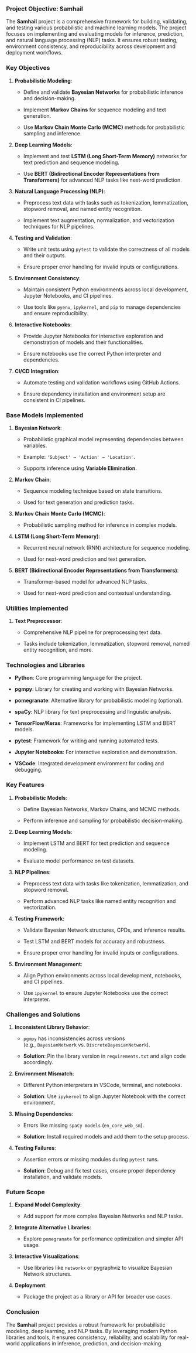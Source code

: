 ### **Project Objective: Samhail**

The **Samhail** project is a comprehensive framework for building, validating, and testing various probabilistic and machine learning models. The project focuses on implementing and evaluating models for inference, prediction, and natural language processing (NLP) tasks. It ensures robust testing, environment consistency, and reproducibility across development and deployment workflows.

### **Key Objectives**

1.  **Probabilistic Modeling**:
    
    *   Define and validate **Bayesian Networks** for probabilistic inference and decision-making.
        
    *   Implement **Markov Chains** for sequence modeling and text generation.
        
    *   Use **Markov Chain Monte Carlo (MCMC)** methods for probabilistic sampling and inference.
        
2.  **Deep Learning Models**:
    
    *   Implement and test **LSTM (Long Short-Term Memory)** networks for text prediction and sequence modeling.
        
    *   Use **BERT (Bidirectional Encoder Representations from Transformers)** for advanced NLP tasks like next-word prediction.
        
3.  **Natural Language Processing (NLP)**:
    
    *   Preprocess text data with tasks such as tokenization, lemmatization, stopword removal, and named entity recognition.
        
    *   Implement text augmentation, normalization, and vectorization techniques for NLP pipelines.
        
4.  **Testing and Validation**:
    
    *   Write unit tests using `pytest` to validate the correctness of all models and their outputs.
        
    *   Ensure proper error handling for invalid inputs or configurations.
        
5.  **Environment Consistency**:
    
    *   Maintain consistent Python environments across local development, Jupyter Notebooks, and CI pipelines.
        
    *   Use tools like `pyenv`, `ipykernel`, and `pip` to manage dependencies and ensure reproducibility.
        
6.  **Interactive Notebooks**:
    
    *   Provide Jupyter Notebooks for interactive exploration and demonstration of models and their functionalities.
        
    *   Ensure notebooks use the correct Python interpreter and dependencies.
        
7.  **CI/CD Integration**:
    
    *   Automate testing and validation workflows using GitHub Actions.
        
    *   Ensure dependency installation and environment setup are consistent in CI pipelines.
        

### **Base Models Implemented**

1.  **Bayesian Network**:
    
    *   Probabilistic graphical model representing dependencies between variables.
        
    *   Example: `'Subject' → 'Action' → 'Location'`.
        
    *   Supports inference using **Variable Elimination**.
        
2.  **Markov Chain**:
    
    *   Sequence modeling technique based on state transitions.
        
    *   Used for text generation and prediction tasks.
        
3.  **Markov Chain Monte Carlo (MCMC)**:
    
    *   Probabilistic sampling method for inference in complex models.
        
4.  **LSTM (Long Short-Term Memory)**:
    
    *   Recurrent neural network (RNN) architecture for sequence modeling.
        
    *   Used for next-word prediction and text generation.
        
5.  **BERT (Bidirectional Encoder Representations from Transformers)**:
    
    *   Transformer-based model for advanced NLP tasks.
        
    *   Used for next-word prediction and contextual understanding.
        

###  Utilities Implemented

1.  **Text Preprocessor**:
    
    *   Comprehensive NLP pipeline for preprocessing text data.
        
    *   Tasks include tokenization, lemmatization, stopword removal, named entity recognition, and more.
        

### **Technologies and Libraries**

*   **Python**: Core programming language for the project.
    
*   **pgmpy**: Library for creating and working with Bayesian Networks.
    
*   **pomegranate**: Alternative library for probabilistic modeling (optional).
    
*   **spaCy**: NLP library for text preprocessing and linguistic analysis.
    
*   **TensorFlow/Keras**: Frameworks for implementing LSTM and BERT models.
    
*   **pytest**: Framework for writing and running automated tests.
    
*   **Jupyter Notebooks**: For interactive exploration and demonstration.
    
*   **VSCode**: Integrated development environment for coding and debugging.
    

### **Key Features**

1.  **Probabilistic Models**:
    
    *   Define Bayesian Networks, Markov Chains, and MCMC methods.
        
    *   Perform inference and sampling for probabilistic decision-making.
        
2.  **Deep Learning Models**:
    
    *   Implement LSTM and BERT for text prediction and sequence modeling.
        
    *   Evaluate model performance on test datasets.
        
3.  **NLP Pipelines**:
    
    *   Preprocess text data with tasks like tokenization, lemmatization, and stopword removal.
        
    *   Perform advanced NLP tasks like named entity recognition and vectorization.
        
4.  **Testing Framework**:
    
    *   Validate Bayesian Network structures, CPDs, and inference results.
        
    *   Test LSTM and BERT models for accuracy and robustness.
        
    *   Ensure proper error handling for invalid inputs or configurations.
        
5.  **Environment Management**:
    
    *   Align Python environments across local development, notebooks, and CI pipelines.
        
    *   Use `ipykernel` to ensure Jupyter Notebooks use the correct interpreter.
        

### **Challenges and Solutions**

1.  **Inconsistent Library Behavior**:
    
    *   `pgmpy` has inconsistencies across versions (e.g., `BayesianNetwork` vs. `DiscreteBayesianNetwork`).
        
    *   **Solution**: Pin the library version in `requirements.txt` and align code accordingly.
        
2.  **Environment Mismatch**:
    
    *   Different Python interpreters in VSCode, terminal, and notebooks.
        
    *   **Solution**: Use `ipykernel` to align Jupyter Notebook with the correct environment.
        
3.  **Missing Dependencies**:
    
    *   Errors like missing `spaCy models` (`en_core_web_sm`).
        
    *   **Solution**: Install required models and add them to the setup process.
        
4.  **Testing Failures**:
    
    *   Assertion errors or missing modules during `pytest` runs.
        
    *   **Solution**: Debug and fix test cases, ensure proper dependency installation, and validate models.
        

### **Future Scope**

1.  **Expand Model Complexity**:
    
    *   Add support for more complex Bayesian Networks and NLP tasks.
        
2.  **Integrate Alternative Libraries**:
    
    *   Explore `pomegranate` for performance optimization and simpler API usage.
        
3.  **Interactive Visualizations**:
    
    *   Use libraries like `networkx` or pygraphviz to visualize Bayesian Network structures.
        
4.  **Deployment**:
    
    *   Package the project as a library or API for broader use cases.
        

### **Conclusion**

The **Samhail** project provides a robust framework for probabilistic modeling, deep learning, and NLP tasks. By leveraging modern Python libraries and tools, it ensures consistency, reliability, and scalability for real-world applications in inference, prediction, and decision-making.
